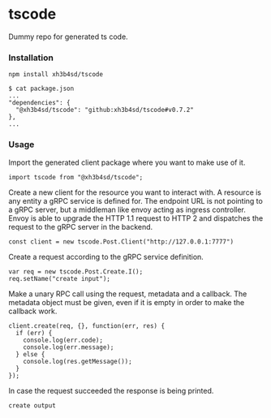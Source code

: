 # tscode

Dummy repo for generated ts code.



### Installation

```
npm install xh3b4sd/tscode
```

```
$ cat package.json
...
"dependencies": {
  "@xh3b4sd/tscode": "github:xh3b4sd/tscode#v0.7.2"
},
...
```



### Usage

Import the generated client package where you want to make use of it.

```
import tscode from "@xh3b4sd/tscode";
```

Create a new client for the resource you want to interact with. A resource is
any entity a gRPC service is defined for. The endpoint URL is not pointing to a
gRPC server, but a middleman like envoy acting as ingress controller. Envoy is
able to upgrade the HTTP 1.1 request to HTTP 2 and dispatches the request to the
gRPC server in the backend.

```
const client = new tscode.Post.Client("http://127.0.0.1:7777")
```

Create a request according to the gRPC service definition.

```
var req = new tscode.Post.Create.I();
req.setName("create input");
```

Make a unary RPC call using the request, metadata and a callback. The metadata
object must be given, even if it is empty in order to make the callback work.

```
client.create(req, {}, function(err, res) {
  if (err) {
    console.log(err.code);
    console.log(err.message);
  } else {
    console.log(res.getMessage());
  }
});
```

In case the request succeeded the response is being printed.

```
create output
```
